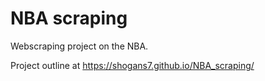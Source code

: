 # NBA scraping

Webscraping project on the NBA.

Project outline at https://shogans7.github.io/NBA_scraping/
